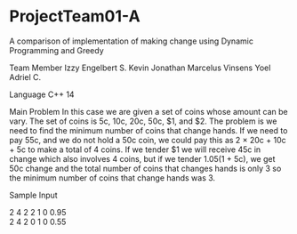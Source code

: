 # ProjectTeam01-A
A comparison of implementation of making change using Dynamic Programming and Greedy

Team Member
Izzy Engelbert S.
Kevin Jonathan
Marcelus Vinsens
Yoel Adriel C.

Language
C++ 14

Main Problem
In this case we are given a set of coins whose amount can be vary. The set of coins is 5c, 10c, 20c, 50c, $1, and $2.
The problem is we need to find the minimum number of coins that change hands. If we need to pay 55c, and we do not hold
a 50c coin, we could pay this as 2 × 20c + 10c + 5c to make a total of 4 coins. If we tender $1 we will
receive 45c in change which also involves 4 coins, but if we tender $1.05 ($1 + 5c), we get 50c change
and the total number of coins that changes hands is only 3 so the minimum number of coins that change hands was 3.

Sample Input 

2 4 2 2 1 0       0.95 <br>
2 4 2 0 1 0       0.55 <br>



